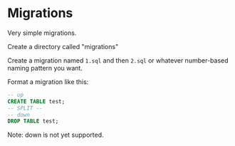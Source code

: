 # Migrations

Very simple migrations.

Create a directory called "migrations"

Create a migration named `1.sql` and then `2.sql` or whatever number-based naming pattern you want.

Format a migration like this:

```sql
-- up
CREATE TABLE test;
-- SPLIT --
-- down
DROP TABLE test;
```

Note: down is not yet supported.
